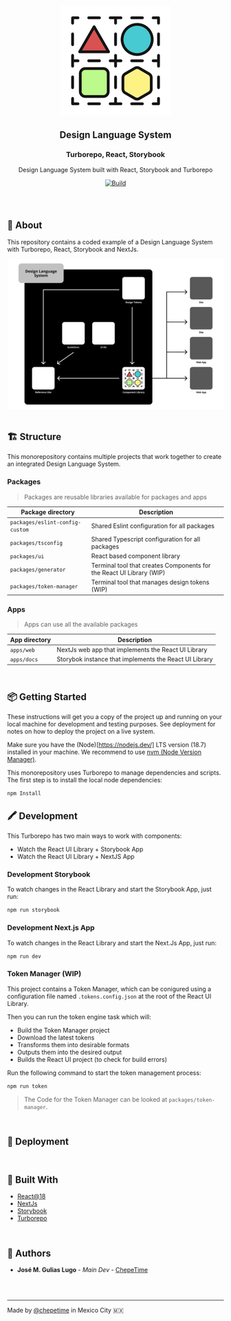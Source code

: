 <div align="center">

  <a href="https://github.com/chepetime/react-turborepo-dls">
    <img src="./docs/logo.svg" alt="Logo" width="256" height="256">
  </a>
  <h2 align="center"><strong>Design Language System</strong></h2>
  <h3 align="center"><strong>Turborepo, React, Storybook</strong></h3>
  <p align="center">
    Design Language System built with React, Storybook and Turborepo
  </p>

[![Build](https://github.com/chepetime/react-turborepo-dls/actions/workflows/ci.yml/badge.svg)](https://github.com/chepetime/react-turborepo-dls/actions/workflows/ci.yml)

</div>
<br/>

<br/>

## 📓 About

This repository contains a coded example of a Design Language System with Turborepo, React, Storybook and NextJs.

<div align="center">
  <img src="./docs/devops-diagram.svg" alt="Logo" width="750">
</div>
<br/>

## 🏗 Structure

This monorepository contains multiple projects that work together to create an integrated Design Language System.

### Packages

> Packages are reusable libraries available for packages and apps

| Package directory               | Description                                                          |
| ------------------------------- | -------------------------------------------------------------------- |
| `packages/eslint-config-custom` | Shared Eslint configuration for all packages                         |
| `packages/tsconfig`             | Shared Typescript configuration for all packages                     |
| `packages/ui`                   | React based component library                                        |
| `packages/generator`            | Terminal tool that creates Components for the React UI Library (WIP) |
| `packages/token-manager`        | Terminal tool that manages design tokens (WIP)                       |

### Apps

> Apps can use all the available packages

| App directory | Description                                            |
| ------------- | ------------------------------------------------------ |
| `apps/web`    | NextJs web app that implements the React UI Library    |
| `apps/docs`   | Storybok instance that implements the React UI Library |

<br/>

## 📦 Getting Started

These instructions will get you a copy of the project up and running on your local machine for development and testing purposes. See deployment for notes on how to deploy the project on a live system.

Make sure you have the (Node)[https://nodejs.dev/] LTS version (18.7) installed in your machine. We recommend to use [nvm (Node Version Manager)](https://github.com/nvm-sh/nvm).

This monorepository uses Turborepo to manage dependencies and scripts. The first step is to install the local node dependencies:

```sh
npm Install
```

## 🖍 Development

This Turborepo has two main ways to work with components:

- Watch the React UI Library + Storybook App
- Watch the React UI Library + NextJS App

### Development Storybook

To watch changes in the React Library and start the Storybook App, just run:

```sh
npm run storybook
```

### Development Next.js App

To watch changes in the React Library and start the Next.Js App, just run:

```sh
npm run dev
```

### Token Manager (WIP)

This project contains a Token Manager, which can be conigured using a configuration file named `.tokens.config.json` at the root of the React UI Library.

Then you can run the token engine task which will:

- Build the Token Manager project
- Download the latest tokens
- Transforms them into desirable formats
- Outputs them into the desired output
- Builds the React UI project (to check for build errors)

Run the following command to start the token management process:

```sh
npm run token
```

> The Code for the Token Manager can be looked at `packages/token-manager`.

<br/>

## 🚀 Deployment

<br/>

<!-- ## 🥽 Tests

Explain how to run the automated tests for this system

<br/>

### Break down into end to end tests

Explain what these tests test and why

```
Give an example
```

<br/>
-->

## 🧪 Built With

- [React@18](https://reactjs.org/)
- [NextJs](https://nextjs.org/)
- [Storybook](https://storybook.js.org/)
- [Turborepo](https://turborepo.org/)

<br/>

<!-- ## 👥 Contributing

Please read [CONTRIBUTING.md]() for details on our code of conduct, and the process for submitting pull requests to us.

<br/>

## 🏷 Versioning

We use [SemVer](http://semver.org/) for versioning. For the versions available, see the [tags on this repository](https://github.com/your/project/tags).

<br/> -->

## 🤺 Authors

- **José M. Gulias Lugo** - _Main Dev_ - [ChepeTime](https://github.com/ChepeTime)

<br/>

<!-- ## 🎩 Acknowledgments

> Template -->

<br/>

---

Made by [@chepetime](https://github.com/chepetime) in Mexico City 🇲🇽

